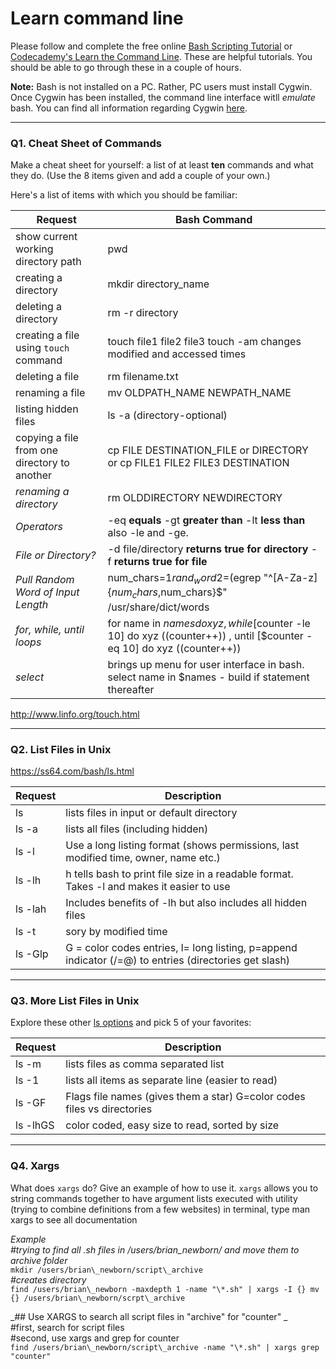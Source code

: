 # Learn command line

Please follow and complete the free online [Bash Scripting Tutorial](https://ryanstutorials.net/bash-scripting-tutorial/) or [Codecademy's Learn the Command Line](https://www.codecademy.com/learn/learn-the-command-line). These are helpful tutorials. You should be able to go through these in a couple of hours.

**Note:** Bash is not installed on a PC. Rather, PC users must install Cygwin. Once Cygwin has been installed, the command line interface witll _emulate_ bash. You can find all information regarding Cygwin [here](https://www.cygwin.com/).

---

### Q1.  Cheat Sheet of Commands  
Make a cheat sheet for yourself: a list of at least **ten** commands and what they do.  (Use the 8 items given and add a couple of your own.)  

Here's a list of items with which you should be familiar: 

Request | Bash Command
--------|---------------
show current working directory path | pwd
creating a directory | mkdir directory_name
deleting a directory | rm -r directory
creating a file using `touch` command | touch file1 file2 file3  touch -am changes modified and accessed times
deleting a file | rm filename.txt
renaming a file | mv OLDPATH_NAME NEWPATH_NAME
listing hidden files | ls -a (directory-optional)
copying a file from one directory to another | cp FILE DESTINATION_FILE or DIRECTORY or cp FILE1 FILE2 FILE3 DESTINATION
*renaming a directory* | rm OLDDIRECTORY NEWDIRECTORY
*Operators* | -eq **equals** -gt **greater than** -lt **less than** also -le and -ge.
*File or Directory?* | -d file/directory **returns true for directory** -f **returns true for file**
*Pull Random Word of Input Length* | num_chars=$1 rand_word2=$(egrep "^[A-Za-z]{$num_chars,$num_chars}$" /usr/share/dict/words | sort -R | head -1) **egrep lesson**
*for, while, until loops* | for name in $names do xyz ,  while [$counter -le 10] do xyz ((counter++)) , until [$counter -eq 10] do xyz ((counter++))
*select* | brings up menu for user interface in bash. select name in $names - build if statement thereafter
http://www.linfo.org/touch.html



---

### Q2.  List Files in Unix   
https://ss64.com/bash/ls.html

Request | Description
--------|---------------
ls  |  lists files in input or default directory
ls -a  | lists all files (including hidden)
ls -l  | Use a long listing format (shows permissions, last modified time, owner, name etc.)
ls -lh | h tells bash to print file size in a readable format. Takes -l and makes it easier to use
ls -lah| Includes benefits of -lh but also includes all hidden files
ls -t  | sory by modified time
ls -Glp| G = color codes entries, l= long listing, p=append indicator (/=@) to entries (directories get slash)

---

### Q3.  More List Files in Unix  

Explore these other [ls options](http://www.techonthenet.com/unix/basic/ls.php) and pick 5 of your favorites:

Request | Description
--------|---------------
ls -m |  lists files as comma separated list
ls -1  | lists all items as separate line (easier to read)
ls -GF | Flags file names (gives them a star) G=color codes files vs directories
ls -lhGS | color coded, easy size to read, sorted by size

---

### Q4.  Xargs   

What does `xargs` do? Give an example of how to use it.
`xargs` allows you to string commands together to have argument lists executed with utility (trying to combine definitions from a few websites)
in terminal, type man xargs to see all documentation

*Example*
<br />
_#trying to find all .sh files in /users/brian\_newborn/ and move them to archive folder_
<br />
`mkdir /users/brian\_newborn/script\_archive`
<br />
_#creates directory_
<br />
`find /users/brian\_newborn -maxdepth 1 -name "\*.sh" | xargs -I {} mv {} /users/brian\_newborn/scrpt\_archive`

_## Use XARGS to search all script files in "archive" for "counter" _
<br />
#first, search for script files
<br />
#second, use xargs and grep for counter
<br />
`find /users/brian\_newborn/script\_archive -name "\*.sh" | xargs grep "counter"`
<br />
 

